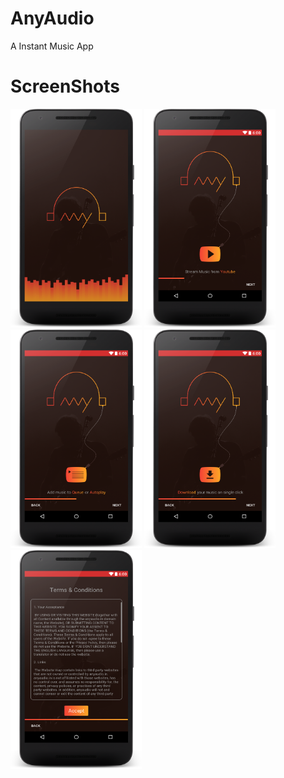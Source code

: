 # AnyAudio
A Instant Music App

# ScreenShots
<img src="\Screenshots\v2\splash.png" width="210px" height="350px" alt="Current Location Pointer">   <img src="\Screenshots\v2\tour_page_1.png" width="210px" height="350px" alt="Location History">   <img src="\Screenshots\v2\tour_page_2.png" width="210px" height="350px" alt="Setting">    <img src="\Screenshots\v2\tour_page_3.png" width="210px" height="350px" alt="Login">
    <img src="\Screenshots\v2\tour_page_4.png" width="210px" height="350px" alt="Login">
